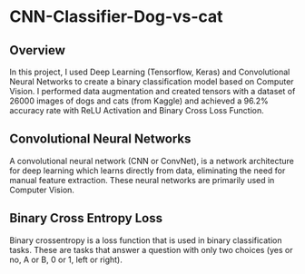 # CNN-Classifier-Dog-vs-cat

## Overview ##
In this project, I used Deep Learning (Tensorflow, Keras) and Convolutional Neural Networks to create a binary classification model based on Computer Vision. I performed data augmentation and created tensors with a dataset of 26000 images of dogs and cats (from Kaggle) and achieved a 96.2% accuracy rate with ReLU Activation and Binary Cross Loss Function. 

## Convolutional Neural Networks ##
A convolutional neural network (CNN or ConvNet), is a network architecture for deep learning which learns directly from data, eliminating the need for manual feature extraction. These neural networks are primarily used in Computer Vision.

## Binary Cross Entropy Loss ##
Binary crossentropy is a loss function that is used in binary classification tasks. These are tasks that answer a question with only two choices (yes or no, A or B, 0 or 1, left or right).
